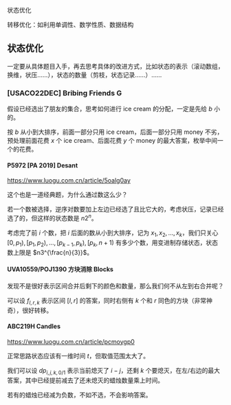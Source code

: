 状态优化

转移优化：如利用单调性、数学性质、数据结构

## 状态优化

一定要从具体题目入手，再去思考具体的改进方式，比如状态的表示（滚动数组，换维，状压……），状态的数量（剪枝，状态记录……）……

### [USACO22DEC] Bribing Friends G

假设已经选出了朋友的集合，思考如何进行 ice cream 的分配，一定是先给 $b$ 小的。

按 $b$ 从小到大排序，前面一部分只用 ice cream，后面一部分只用 money 不劣，预处理前面花费 $x$ 个 ice cream、后面花费 $y$ 个 money 的最大答案，枚举中间一个的花费。

#### P5972 [PA 2019] Desant

https://www.luogu.com.cn/article/5oalg0ay

这个也是一道经典题，为什么通过数这么少？

若一个数被选择，逆序对数要加上左边已经选了且比它大的，考虑状压，记录已经选了的，但这样的状态数是 $n2^n$。

考虑完了前 $i$ 个数，把 $i$ 后面的数从小到大排序，记为 $x_1,x_2,\dots,x_k$，我们只关心 $[0,p_1),[p_1,p_2),\dots,[p_{k-1},p_k),[p_k,n+1)$ 有多少个数，用变进制存储状态，状态数上限是 $n3^{\frac{n}{3}}$。

#### UVA10559/POJ1390 方块消除 Blocks

发现不是很好表示区间合并后剩下的颜色和数量，那么我们何不从左到右合并呢？

可以设 $f_{l,r,k}$ 表示区间 $[l,r]$ 的答案，同时右侧有 $k$ 个和 $r$ 同色的方块（非常神奇），很好转移。

#### ABC219H Candles

https://www.luogu.com.cn/article/pcmoygp0

正常思路状态应该有一维时间 $t$，但取值范围太大了。

我们可以设 $dp_{i,j,k,0/1}$ 表示当前熄灭了 $i-j$，还剩 $k$ 个要熄灭，在左/右边的最大答案，其中已经提前减去了还未熄灭的蜡烛数量乘上时间。

若有的蜡烛已经减为负数，不如不选，不会影响答案。